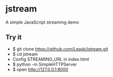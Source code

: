 jstream
=======

A simple JavaScript streaming demo

## Try it
* $ git clone https://github.com/Leask/jstream.git
* $ cd jstream
* Config STREAMING_URL in index.html
* $ python -m SimpleHTTPServer
* $ open http://127.0.0.1:8000
